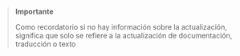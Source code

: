 >**Importante**
>
>Como recordatorio si no hay información sobre la actualización, significa que solo se refiere a la actualización de documentación, traducción o texto
